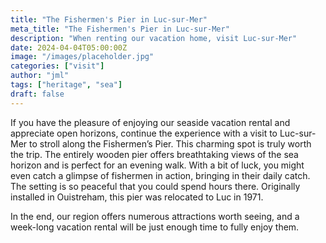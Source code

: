 ```yaml
---
title: "The Fishermen's Pier in Luc-sur-Mer"
meta_title: "The Fishermen's Pier in Luc-sur-Mer"
description: "When renting our vacation home, visit Luc-sur-Mer"
date: 2024-04-04T05:00:00Z
image: "/images/placeholder.jpg"
categories: ["visit"]
author: "jml"
tags: ["heritage", "sea"]
draft: false
---
```


If you have the pleasure of enjoying our seaside vacation rental and appreciate open horizons, continue the experience with a visit to Luc-sur-Mer to stroll along the Fishermen’s Pier. This charming spot is truly worth the trip. The entirely wooden pier offers breathtaking views of the sea horizon and is perfect for an evening walk. With a bit of luck, you might even catch a glimpse of fishermen in action, bringing in their daily catch. The setting is so peaceful that you could spend hours there. Originally installed in Ouistreham, this pier was relocated to Luc in 1971.

In the end, our region offers numerous attractions worth seeing, and a week-long vacation rental will be just enough time to fully enjoy them.
